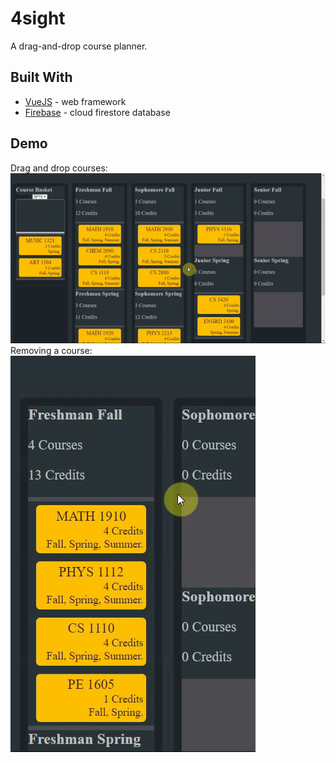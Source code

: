 # 4sight
A drag-and-drop course planner.

## Built With

* [VueJS](https://vuejs.org/) - web framework
* [Firebase](https://firebase.google.com/docs/firestore/) - cloud firestore database

## Demo

Drag and drop courses:
![Drag and Drop Demo](demo/draggable_demo.gif)
<br/>
Removing a course:
![Deletable Demo](demo/delete_demo.gif)
